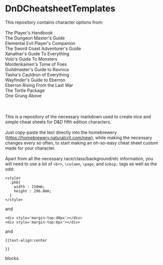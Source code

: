 # DnDCheatsheetTemplates

This repository contains character options from:
\
\
The Player's Handbook\
The Dungeon Master's Guide\
Elemental Evil Player's Companion\
The Sword Coast Adventurer's Guide\
Xanathar's Guide To Everything\
Volo's Guide To Monsters\
Mordenkainen's Tome of Foes\
Guildmaster's Guide to Ravnica\
Tasha's Cauldron of Everything\
Wayfinder's Guide to Eberron\
Eberron Rising From the Last War\
The Tortle Package\
One Grung Above\
\
\
\
This is a repository of the necessary markdown used to create nice and simple cheat sheets for D&D fifth edition characters.
\
\
Just copy-paste the text directly into the homebrewery (https://homebrewery.naturalcrit.com/new),
while making the necessary changes every so often,
to start making an oh-so-easy cheat sheet custom made for your character.
\
\
Apart from all the necessary race/class/background/etc information, you will need to use a lot of ```<br>```, ```\column```, ```\page```, and ```&nbsp;``` tags
as well as the odd:

```
<style>
  .phb{
    width : 210mm;
    height : 296.8mm;
  }
</style>
```
and
```
<div style='margin-top:40px'></div>
<div style='margin-top:6px'></div>
```
and
```
{{text-align:center

}}
```
blocks.
